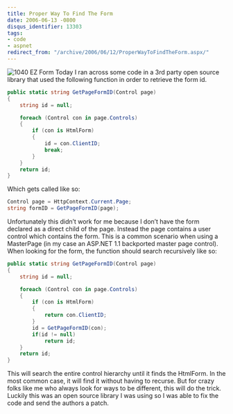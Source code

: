 ```yaml
---
title: Proper Way To Find The Form
date: 2006-06-13 -0800
disqus_identifier: 13303
tags:
- code
- aspnet
redirect_from: "/archive/2006/06/12/ProperWayToFindTheForm.aspx/"
---
```


![1040 EZ Form](https://haacked.com/images/1040ez.jpg) Today I ran across
some code in a 3rd party open source library that used the following
function in order to retrieve the form id.

```csharp
public static string GetPageFormID(Control page)
{
    string id = null;

    foreach (Control con in page.Controls)
    {
        if (con is HtmlForm)
        {
            id = con.ClientID;
            break;
        }
    }
    return id;
}
```

Which gets called like so:

```csharp
Control page = HttpContext.Current.Page;
string formID = GetPageFormID(page);
```

Unfortunately this didn’t work for me because I don’t have the form
declared as a direct child of the page. Instead the page contains a user
control which contains the form. This is a common scenario when using a
MasterPage (in my case an ASP.NET 1.1 backported master page control).
When looking for the form, the function should search recursively like
so:

```csharp
public static string GetPageFormID(Control page)
{
    string id = null;

    foreach (Control con in page.Controls)
    {
        if (con is HtmlForm)
        {
            return con.ClientID;
        }
        id = GetPageFormID(con);
        if(id != null)
            return id;
    }
    return id;
}
```

This will search the entire control hierarchy until it finds the
HtmlForm. In the most common case, it will find it without having to
recurse. But for crazy folks like me who always look for ways to be
different, this will do the trick. Luckily this was an open source
library I was using so I was able to fix the code and send the authors a
patch.

